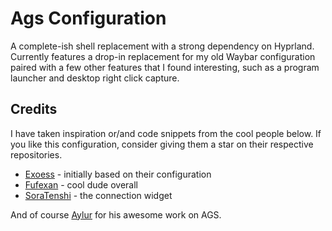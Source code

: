 # Ags Configuration

A complete-ish shell replacement with a strong dependency on Hyprland. Currently features a drop-in replacement for my old Waybar configuration paired
with a few other features that I found interesting, such as a program launcher and desktop right click capture.

## Credits

I have taken inspiration or/and code snippets from the cool people below. If you like this configuration, consider giving them a star on their respective
repositories.

-   [Exoess](https://github.com/exoess/.files) - initially based on their configuration
-   [Fufexan](https://github.com/fufexan/dotfiles/tree/main/home/programs/ags) - cool dude overall
-   [SoraTenshi](https://github.com/SoraTenshi/ags-env) - the connection widget

And of course [Aylur](https://github.com/Aylur) for his awesome work on AGS.
